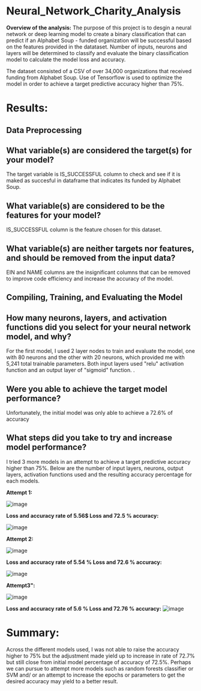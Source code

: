 # Neural_Network_Charity_Analysis

**Overview of the analysis:** The purpose of this project is to desgin a neural network or deep learning model to create a binary classification that can predict if an Alphabet Soup - funded organization  will be successful based on the features provided in the datataset. Number of inputs, neurons and layers will be determined to classify and evaluate the binary classification model to calculate the model loss and accuracy.

The dataset consisted of a CSV of over 34,000 organizations that received funding from Alphabet Soup. Use of Tensorflow is used to  optimize the model in order to achieve a target predictive accuracy higher than 75%.

# Results: 

## **Data Preprocessing**
  ## What variable(s) are considered the target(s) for your model? 
  The target variable is  IS_SUCCESSFUL column  to check and see if it is maked as succesful in dataframe that indicates its funded by Alphabet Soup. 
  
  ## What variable(s) are considered to be the features for your model?
  IS_SUCCESSFUL column is the feature chosen for this dataset.
  
  ## What variable(s) are neither targets nor features, and should be removed from the input data?
  EIN and NAME columns are the insignificant columns that can be removed to improve code efficiency  and increase the accuracy of the model. 
  
## **Compiling, Training, and Evaluating the Model**
 
   ## How many neurons, layers, and activation functions did you select for your neural network model, and why? 
   For the first model,  I used 2 layer nodes to train and evaluate the model, one with 80 neurons and the other with 20 neurons, which provided me with 5,241 total trainable parameters. Both  input layers used "relu" activation function and an output layer of "sigmoid" function. . 
  
  ## Were you able to achieve the target model performance?
  Unfortunately, the  initial model was only able to achieve a 72.6% of accuracy
  
  ## What steps did you take to try and increase model performance?
  I tried 3 more models in an attempt to achieve a target predictive accuracy  higher than 75%. Below are the number of input layers, neurons, output layers, activation functions used and the resulting accuracy percentage for each models.
  
 **Attempt 1:** 
 
 ![image](https://user-images.githubusercontent.com/92903447/157957080-51e6e8b8-04e7-46eb-a607-6d9a63cc05ef.png)
 
 **Loss and accuracy rate  of 5.56$ Loss and 72.5 % accuracy:**
 
 ![image](https://user-images.githubusercontent.com/92903447/157957607-d95b2c9a-cb8c-4cf4-86b8-e5d55e4dc1e9.png)

**Attempt 2:** 

![image](https://user-images.githubusercontent.com/92903447/157958088-f2673aec-0c6a-47e5-b900-ba0279598d7c.png)

**Loss and accuracy rate  of 5.54 % Loss and 72.6 % accuracy:**

![image](https://user-images.githubusercontent.com/92903447/157958281-35980fe7-c0d1-41dd-87d9-dd2d98c0ab9d.png)

**Attempt3":**

![image](https://user-images.githubusercontent.com/92903447/157958827-0dde54c1-9ff0-49de-b0c1-7d40c242e53a.png)

**Loss and accuracy rate  of 5.6 % Loss and 72.76 % accuracy:**
![image](https://user-images.githubusercontent.com/92903447/157966130-705435ea-ca58-4ce7-8956-4f0049cda58f.png)


# Summary: 
Across the different models used,  I was not able to raise the accuracy higher to 75% but the adjustment made yield up to increase in rate  of 72.7% but still close from  initial model  percentage of accuracy of 72.5%. Perhaps we can pursue to attempt more models such as random forests classifier  or SVM and/ or an attempt to increase the epochs or parameters to get the desired accuracy  may yield to a better result. 
